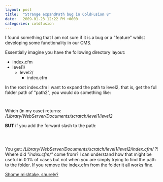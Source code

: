 ```yaml
---
layout: post
title:  "Strange expandPath bug in ColdFusion 8"
date:   2009-01-23 12:22 PM +0000
categories: coldfusion
---
```

<p>
I found something that I am not sure if it is a bug or a "feature" whilst developing some functionality in our CMS.

Essentially imagine you have the following directory layout:
</p>
<ul>
	<li>index.cfm</li>
	<li>level1/
		<ul>
			<li>level2/
				<ul>
					<li>index.cfm</li>
				</ul>
			</li>	
		</ul>
	</li>
</ul>

In the root index.cfm I want to expand the path to level2, that is, get the full folder path of "path2", you would do something like:
<br>
<code>
	<cfset mypath1 = "/level1/level2">
	<cfdump var="#expandPath(mypath1)#">
</code>
<p>
Which (in my case) returns: <em>/Library/WebServer/Documents/scratch/level1/level2 </em>
</p>
<p>
<strong>BUT</strong> if you add the forward slash to the path:
<br>
<code>
	<cfset mypath2 = "/level1/level2/">
	<cfdump var="#expandPath(mypath2)#">
</code>
<br>
You get: <em>/Library/WebServer/Documents/scratch/level1/level2/index.cfm/ </em> ?!
<br>
Where did <em>"index.cfm/"</em> come from? I can understand how that might be useful in 0.1% of cases but not when you are simply trying to find the path to the folder. If you remove the index.cfm from the folder it all works fine. 

</p>

<p>
	<a href="http://en.wikipedia.org/wiki/List_of_recurring_in-jokes_in_Private_Eye" title="Recurring in-jokes in Private Eye - Wikipedia, the free encyclopedia">Shome mishtake, shurely? </a>
</p>